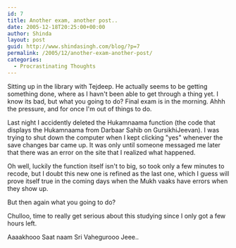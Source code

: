 ```yaml
---
id: 7
title: Another exam, another post..
date: 2005-12-18T20:25:00+00:00
author: Shinda
layout: post
guid: http://www.shindasingh.com/blog/?p=7
permalink: /2005/12/another-exam-another-post/
categories:
  - Procrastinating Thoughts
---
```

Sitting up in the library with Tejdeep. He actually seems to be getting something done, where as I havn't been able to get through a thing yet. I know its bad, but what you going to do? Final exam is in the morning. Ahhh the pressure, and for once I'm out of things to do.

Last night I accidently deleted the Hukamnaama function (the code that displays the Hukamnaama from Darbaar Sahib on GursikhiJeevan). I was trying to shut down the computer when I kept clicking "yes" whenever the save changes bar came up. It was only until someone messaged me later that there was an error on the site that I realized what happened.

Oh well, luckily the function itself isn't to big, so took only a few minutes to recode, but I doubt this new one is refined as the last one, which I guess will prove itself true in the coming days when the Mukh vaaks have errors when they show up.

But then again what you going to do?

Chulloo, time to really get serious about this studying since I only got a few hours left.

Aaaakhooo Saat naam Sri Vahegurooo Jeee..